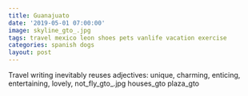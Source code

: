 ```yaml
---
title: Guanajuato
date: '2019-05-01 07:00:00'
image: skyline_gto_.jpg
tags: travel mexico leon shoes pets vanlife vacation exercise
categories: spanish dogs
layout: post
---
```


Travel writing inevitably reuses adjectives: unique, charming, enticing, entertaining, lovely, 
not_fly_gto_.jpg
houses_gto
plaza_gto
